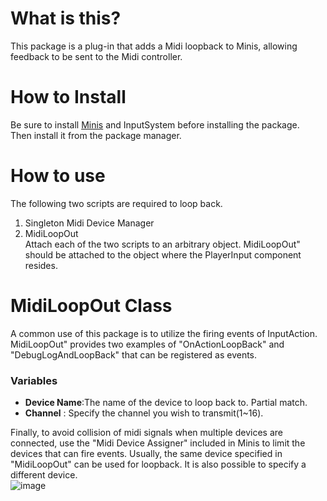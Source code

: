 # What is this?
This package is a plug-in that adds a Midi loopback to Minis, allowing feedback to be sent to the Midi controller.

# How to Install
Be sure to install [Minis](https://github.com/keijiro/Minis) and InputSystem before installing the package.  
Then install it from the package manager.

# How to use
The following two scripts are required to loop back.
1. Singleton Midi Device Manager
2. MidiLoopOut  
Attach each of the two scripts to an arbitrary object.
MidiLoopOut" should be attached to the object where the PlayerInput component resides.

# MidiLoopOut Class
A common use of this package is to utilize the firing events of InputAction.
MidiLoopOut" provides two examples of "OnActionLoopBack" and "DebugLogAndLoopBack" that can be registered as events.

### Variables
- **Device Name**:The name of the device to loop back to. Partial match.  
- **Channel** : Specify the channel you wish to transmit(1~16).

Finally, to avoid collision of midi signals when multiple devices are connected, use the "Midi Device Assigner" included in Minis to limit the devices that can fire events.
Usually, the same device specified in "MidiLoopOut" can be used for loopback. It is also possible to specify a different device.  
![image](https://user-images.githubusercontent.com/39334911/175524947-ac794787-6809-4d63-9866-b8f7d13778b8.png)
